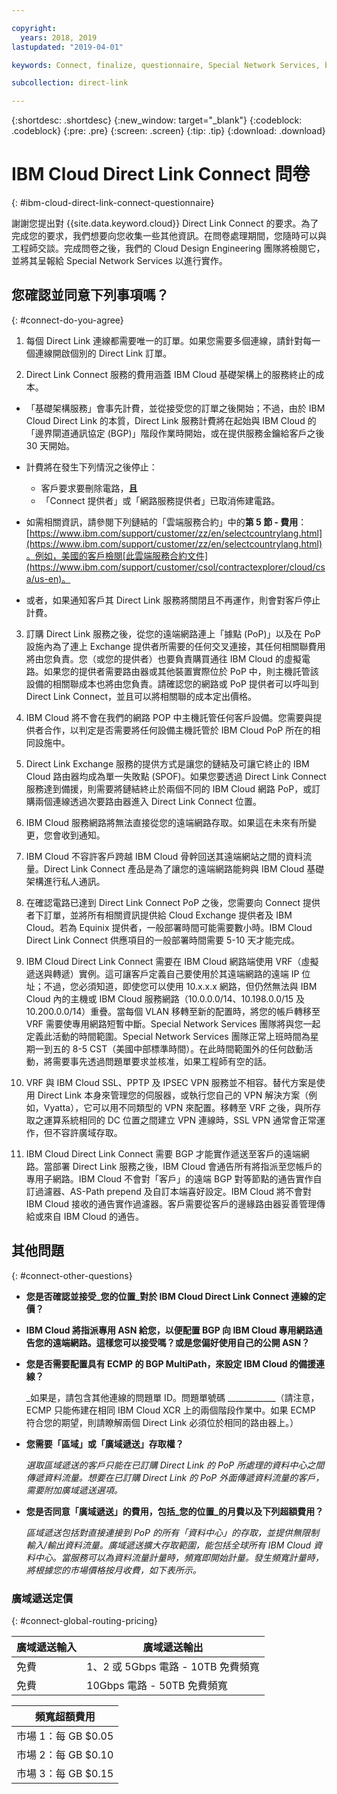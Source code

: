 ```yaml
---

copyright:
  years: 2018, 2019
lastupdated: "2019-04-01"

keywords: Connect, finalize, questionnaire, Special Network Services, billing, fees, VRF, BGP, ticket, ASN

subcollection: direct-link

---
```


{:shortdesc: .shortdesc}
{:new_window: target="_blank"}
{:codeblock: .codeblock}
{:pre: .pre}
{:screen: .screen}
{:tip: .tip}
{:download: .download}

# IBM Cloud Direct Link Connect 問卷
{: #ibm-cloud-direct-link-connect-questionnaire}

謝謝您提出對 {{site.data.keyword.cloud}} Direct Link Connect 的要求。為了完成您的要求，我們想要向您收集一些其他資訊。在問卷處理期間，您隨時可以與工程師交談。完成問卷之後，我們的 Cloud Design Engineering 團隊將檢閱它，並將其呈報給 Special Network Services 以進行實作。

## 您確認並同意下列事項嗎？
{: #connect-do-you-agree}

1. 每個 Direct Link 連線都需要唯一的訂單。如果您需要多個連線，請針對每一個連線開啟個別的 Direct Link 訂單。

2. Direct Link Connect 服務的費用涵蓋 IBM Cloud 基礎架構上的服務終止的成本。

 * 「基礎架構服務」會事先計費，並從接受您的訂單之後開始；不過，由於 IBM Cloud Direct Link 的本質，Direct Link 服務計費將在起始與 IBM Cloud 的「邊界閘道通訊協定 (BGP)」階段作業時開始，或在提供服務金鑰給客戶之後 30 天開始。

 * 計費將在發生下列情況之後停止：
   * 客戶要求要刪除電路，**且**
   * 「Connect 提供者」或「網路服務提供者」已取消佈建電路。
  * 如需相關資訊，請參閱下列鏈結的「雲端服務合約」中的**第 5 節 - 費用**：[https://www.ibm.com/support/customer/zz/en/selectcountrylang.html](https://www.ibm.com/support/customer/zz/en/selectcountrylang.html)。例如，美國的客戶檢閱[此雲端服務合約文件](https://www.ibm.com/support/customer/csol/contractexplorer/cloud/csa/us-en)。
  * 或者，如果通知客戶其 Direct Link 服務將關閉且不再運作，則會對客戶停止計費。

3. 訂購 Direct Link 服務之後，從您的遠端網路連上「據點 (PoP)」以及在 PoP 設施內為了連上 Exchange 提供者所需要的任何交叉連接，其任何相關聯費用將由您負責。您（或您的提供者）也要負責購買通往 IBM Cloud 的虛擬電路。如果您的提供者需要路由器或其他裝置實際位於 PoP 中，則主機託管該設備的相關聯成本也將由您負責。請確認您的網路或 PoP 提供者可以呼叫到 Direct Link Connect，並且可以將相關聯的成本定出價格。

4. IBM Cloud 將不會在我們的網路 POP 中主機託管任何客戶設備。您需要與提供者合作，以判定是否需要將任何設備主機託管於 IBM Cloud PoP 所在的相同設施中。

5. Direct Link Exchange 服務的提供方式是讓您的鏈結及可讓它終止的 IBM Cloud 路由器均成為單一失敗點 (SPOF)。如果您要透過 Direct Link Connect 服務達到備援，則需要將鏈結終止於兩個不同的 IBM Cloud 網路 PoP，或訂購兩個連線透過次要路由器進入 Direct Link Connect 位置。

6. IBM Cloud 服務網路將無法直接從您的遠端網路存取。如果這在未來有所變更，您會收到通知。

7. IBM Cloud 不容許客戶跨越 IBM Cloud 骨幹回送其遠端網站之間的資料流量。Direct Link Connect 產品是為了讓您的遠端網路能夠與 IBM Cloud 基礎架構進行私人通訊。

8. 在確認電路已達到 Direct Link Connect PoP 之後，您需要向 Connect 提供者下訂單，並將所有相關資訊提供給 Cloud Exchange 提供者及 IBM Cloud。若為 Equinix 提供者，一般部署時間可能需要數小時。IBM Cloud Direct Link Connect 供應項目的一般部署時間需要 5-10 天才能完成。

9. IBM Cloud Direct Link Connect 需要在 IBM Cloud 網路端使用 VRF（虛擬遞送與轉遞）實例。這可讓客戶定義自己要使用於其遠端網路的遠端 IP 位址；不過，您必須知道，即使您可以使用 10.x.x.x 網路，但仍然無法與 IBM Cloud 內的主機或 IBM Cloud 服務網路（10.0.0.0/14、10.198.0.0/15 及 10.200.0.0/14）重疊。當每個 VLAN 移轉至新的配置時，將您的帳戶轉移至 VRF 需要使專用網路短暫中斷。Special Network Services 團隊將與您一起定義此活動的時間範圍。Special Network Services 團隊正常上班時間為星期一到五的 8-5 CST（美國中部標準時間）。在此時間範圍外的任何啟動活動，將需要事先透過問題單要求並核准，如果工程師有空的話。

10. VRF 與 IBM Cloud SSL、PPTP 及 IPSEC VPN 服務並不相容。替代方案是使用 Direct Link 本身來管理您的伺服器，或執行您自己的 VPN 解決方案（例如，Vyatta），它可以用不同類型的 VPN 來配置。移轉至 VRF 之後，與所存取之運算系統相同的 DC 位置之間建立 VPN 連線時，SSL VPN 通常會正常運作，但不容許廣域存取。

11. IBM Cloud Direct Link Connect 需要 BGP 才能實作遞送至客戶的遠端網路。當部署 Direct Link 服務之後，IBM Cloud 會通告所有將指派至您帳戶的專用子網路。IBM Cloud 不會對「客戶」的遠端 BGP 對等節點的通告實作自訂過濾器、AS-Path prepend 及自訂本端喜好設定。IBM Cloud 將不會對 IBM Cloud 接收的通告實作過濾器。客戶需要從客戶的邊緣路由器妥善管理傳給或來自 IBM Cloud 的通告。

## 其他問題
{: #connect-other-questions}

* **您是否確認並接受_您的位置_對於 IBM Cloud Direct Link Connect 連線的定價？**

* **IBM Cloud 將指派專用 ASN 給您，以便配置 BGP 向 IBM Cloud 專用網路通告您的遠端網路。這樣您可以接受嗎？或是您偏好使用自己的公開 ASN？**

* **您是否需要配置具有 ECMP 的 BGP MultiPath，來設定 IBM Cloud 的備援連線？** 

    _如果是，請包含其他連線的問題單 ID。問題單號碼 ____________（請注意，ECMP 只能佈建在相同 IBM Cloud XCR 上的兩個階段作業中。如果 ECMP 符合您的期望，則請瞭解兩個 Direct Link 必須位於相同的路由器上。） 

* **您需要「區域」或「廣域遞送」存取權？**

    _選取區域遞送的客戶只能在已訂購 Direct Link 的 PoP 所處理的資料中心之間傳遞資料流量。想要在已訂購 Direct Link 的 PoP 外面傳遞資料流量的客戶，需要附加廣域遞送選項。_

* **您是否同意「廣域遞送」的費用，包括_您的位置_的月費以及下列超額費用？**

    _區域遞送包括對直接連接到 PoP 的所有「資料中心」的存取，並提供無限制輸入/輸出資料流量。廣域遞送擴大存取範圍，能包括全球所有 IBM Cloud 資料中心。當服務可以為資料流量計量時，頻寬即開始計量。發生頻寬計量時，將根據您的市場價格按月收費，如下表所示。_


### 廣域遞送定價
{: #connect-global-routing-pricing}

| 廣域遞送輸入 | 廣域遞送輸出 |
|---|---|
| 免費 | 1、2 或 5Gbps 電路 - 10TB 免費頻寬|
| 免費 | 10Gbps 電路 - 50TB 免費頻寬|


|頻寬超額費用|
|---|
| 市場 1：每 GB $0.05|
| 市場 2：每 GB $0.10|
| 市場 3：每 GB $0.15|
